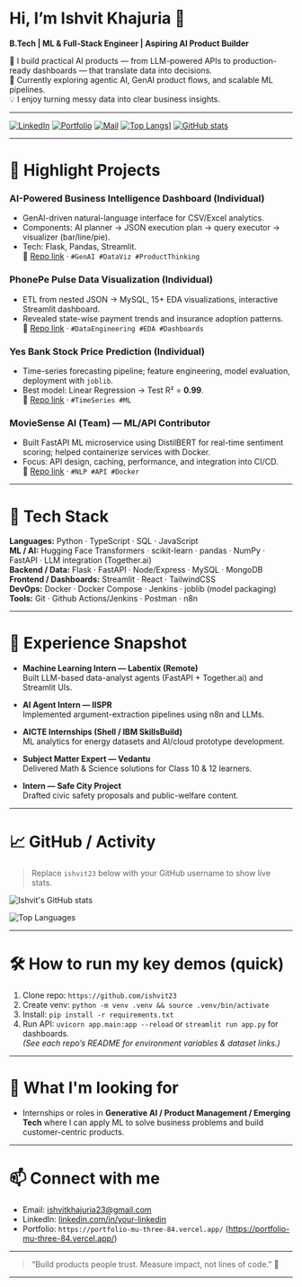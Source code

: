 # Hi, I’m Ishvit Khajuria 👋
**B.Tech | ML & Full-Stack Engineer | Aspiring AI Product Builder**

🔭 I build practical AI products — from LLM-powered APIs to production-ready dashboards — that translate data into decisions.  
🌱 Currently exploring agentic AI, GenAI product flows, and scalable ML pipelines.  
💡 I enjoy turning messy data into clear business insights.

---

<!-- Badges -->
[![LinkedIn][linkedin-shield]](http://www.linkedin.com/in/ishvit-khajuria-621388244)
[![Portfolio][website-shield]](https://portfolio-mu-three-84.vercel.app/)
[![Mail][mail-shield]](ishvitkhajuria23@gmail.com)
[![Top Langs][top-langs-shield]](https://github-readme-stats.vercel.app/api/top-langs/?username=ishvit23&layout=compact)]
[![GitHub stats][github-stats]](https://github-readme-stats.vercel.app/api?username=ishvit23&show_icons=true&theme=default)

---

# 🚀 Highlight Projects

### AI-Powered Business Intelligence Dashboard (Individual)
- GenAI-driven natural-language interface for CSV/Excel analytics.
- Components: AI planner → JSON execution plan → query executor → visualizer (bar/line/pie).
- Tech: Flask, Pandas, Streamlit.  
🔗 [Repo link](https://github.com/ishvit23/CSV_AI_DASHBOARD_.git) · `#GenAI #DataViz #ProductThinking`

### PhonePe Pulse Data Visualization (Individual)
- ETL from nested JSON → MySQL, 15+ EDA visualizations, interactive Streamlit dashboard.
- Revealed state-wise payment trends and insurance adoption patterns.  
🔗 [Repo link](https://github.com/ishvit23/PHONE_PE-JSON.git) · `#DataEngineering #EDA #Dashboards`

### Yes Bank Stock Price Prediction (Individual)
- Time-series forecasting pipeline; feature engineering, model evaluation, deployment with `joblib`.
- Best model: Linear Regression → Test R² = **0.99**.  
🔗 [Repo link](https://github.com/ishvit23/YES_BANK_closing_price-LABMENTIX.git) · `#TimeSeries #ML`

### MovieSense AI (Team) — ML/API Contributor
- Built FastAPI ML microservice using DistilBERT for real-time sentiment scoring; helped containerize services with Docker.
- Focus: API design, caching, performance, and integration into CI/CD.  
🔗 [Repo link](https://github.com/vigucs/CRITIQ-1.git) · `#NLP #API #Docker`

---

# 🧰 Tech Stack

**Languages:** Python · TypeScript · SQL · JavaScript  
**ML / AI:** Hugging Face Transformers · scikit-learn · pandas · NumPy · FastAPI · LLM integration (Together.ai)  
**Backend / Data:** Flask · FastAPI · Node/Express · MySQL · MongoDB  
**Frontend / Dashboards:** Streamlit · React · TailwindCSS  
**DevOps:** Docker · Docker Compose · Jenkins · joblib (model packaging)  
**Tools:** Git · Github Actions/Jenkins · Postman · n8n

---

# 💼 Experience Snapshot

- **Machine Learning Intern — Labentix (Remote)**  
  Built LLM-based data-analyst agents (FastAPI + Together.ai) and Streamlit UIs.

- **AI Agent Intern — IISPR**  
  Implemented argument-extraction pipelines using n8n and LLMs.

- **AICTE Internships (Shell / IBM SkillsBuild)**  
  ML analytics for energy datasets and AI/cloud prototype development.

- **Subject Matter Expert — Vedantu**  
  Delivered Math & Science solutions for Class 10 & 12 learners.

- **Intern — Safe City Project**  
  Drafted civic safety proposals and public-welfare content.

---

# 📈 GitHub / Activity

> Replace `ishvit23` below with your GitHub username to show live stats.

![Ishvit's GitHub stats](https://github-readme-stats.vercel.app/api?username=ishvit23&show_icons=true&theme=default)

![Top Languages](https://github-readme-stats.vercel.app/api/top-langs/?username=ishvit23&layout=compact)

---

# 🛠️ How to run my key demos (quick)
1. Clone repo: `https://github.com/ishvit23`  
2. Create venv: `python -m venv .venv && source .venv/bin/activate`  
3. Install: `pip install -r requirements.txt`  
4. Run API: `uvicorn app.main:app --reload` or `streamlit run app.py` for dashboards.  
*(See each repo’s README for environment variables & dataset links.)*

---

# 🎯 What I'm looking for
- Internships or roles in **Generative AI / Product Management / Emerging Tech** where I can apply ML to solve business problems and build customer-centric products.

---

# 📫 Connect with me
- Email: [ishvitkhajuria23@gmail.com](ishvitkhajuria23@gmail.com)  
- LinkedIn: [linkedin.com/in/your-linkedin](www.linkedin.com/in/ishvit-khajuria-621388244)  
- Portfolio: `https://portfolio-mu-three-84.vercel.app/` (https://portfolio-mu-three-84.vercel.app/)

---

> “Build products people trust. Measure impact, not lines of code.” 🚀

---

<!-- Shields -->
[linkedin-shield]: https://img.shields.io/badge/LinkedIn-Connect-blue?logo=linkedi
[linkedin-url]: http://www.linkedin.com/in/ishvit-khajuria-621388244
[website-shield]: https://img.shields.io/badge/Portfolio-Visit-black?logo=google-chrome
[website-url]: https://portfolio-mu-three-84.vercel.app/
[mail-shield]: https://img.shields.io/badge/Email-Ishvit-blue?logo=gmail
[mail-url]: ishvitkhajuria23@gmail.com
[top-langs-shield]: https://img.shields.io/github/languages/top/<your-github-username>?style=flat
[github-url]: https://github.com/ishvit23
[github-stats]: https://github-readme-stats.vercel.app/api?username=ishvit23&show_icons=true&theme=default
[github-stats-url]: https://github.com/ishvit23
